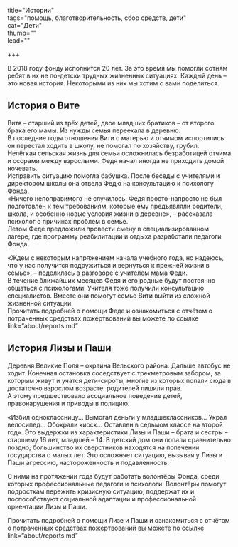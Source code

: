 title="Истории"      
tags="помощь, благотворительность, сбор средств, дети"        
cat="Дети"      
thumb=""     
lead=""     

+++

В 2018 году фонду исполнится 20 лет. За это время мы помогли сотням ребят в их не по-детски трудных жизненных ситуациях. 
Каждый день – это новая история. Некоторыми из них мы хотим с вами поделиться.

## История о Вите     
Витя – старший из трёх детей, двое младших братиков – от второго брака его мамы. Из нужды семья переехала в деревню.     
В последние годы отношения Вити с матерью и отчимом испортились: он перестал ходить в школу, не помогал по хозяйству, грубил.       
Нелёгкая сельская жизнь для семьи осложнилась безработицей отчима и ссорами между взрослыми. Федя начал иногда не приходить домой ночевать.       
Исправить ситуацию помогла бабушка. После беседы с учителями и директором школы она отвела Федю на консультацию к психологу Фонда.    
«Ничего непоправимого не случилось. Федя просто-напросто не был подготовлен к тем требованиям, которые ему предъявляли родители, школа, и особенно новые условия жизни в деревне», – рассказала психолог о причинах проблем в семье.     
Летом Феде предложили провести смену в специализированном лагере, где программу реабилитации и отдыха разработали педагоги Фонда. 
      
«Ждем с некоторым напряжением начала учебного года, но надеюсь, что у нас получится подружиться и вернуться к прежней жизни в семье», – поделилась в разговоре с учителем мама Феди.     
В течение ближайших месяцев Федя и его родные будут постоянно общаться с психологами. Учителя тоже получили консультацию специалистов. Вместе они помогут семье Вити выйти из сложной жизненной ситуации.     
Прочитать подробней о помощи Феде и ознакомиться с отчётом о потраченных средствах пожертвований вы можете по ссылке link=“about/reports.md”     

## История Лизы и Паши   
Деревня Великие Поля – окраина Вельского района. Дальше автобус не ходит. Конечная остановка соседствует с трехметровым забором, за которым живут и учатся дети-сироты, многие из которых попали сюда в достаточно взрослом возрасте: родителей лишили прав.     
А этому предшествовало асоциальное поведение детей, правонарушения и приводы в полицию.     
     
«Избил одноклассницу... Вымогал деньги у младшеклассников... Украл велосипед… Обокрали киоск… Оставлен в седьмом классе на второй год». Это выдержки из характеристики Лизы и Паши –  брата и сестры – старшему 16 лет, младшей – 14.
В детский дом они попали сравнительно поздно; большинство их сверстников находятся на попечении государства с малых лет. 
Это осложняет ситуацию, вызывая у Лизы и Паши агрессию, настороженность и подавленность.     
      
С ними на протяжении года будут работать волонтёры Фонда, среди которых профессиональные педагоги и психологи. Волонтёры помогут подросткам пережить кризисную ситуацию, поддержат их и поспособствуют социальной адаптации и профессиональной ориентации Лизы и Паши. 
       
Прочитать подробней о помощи Лизе и Паши и ознакомиться с отчётом о потраченных средствах пожертвований вы можете по ссылке link=“about/reports.md”  
